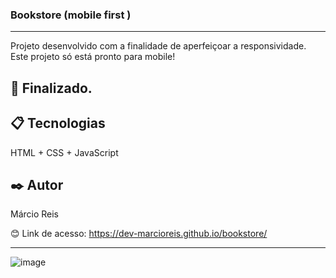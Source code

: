 ### Bookstore (mobile first )

---

Projeto desenvolvido com a finalidade de aperfeiçoar a responsividade.<br>
Este projeto só está pronto para mobile!

## 🚀 Finalizado.

## 📋 Tecnologias
HTML + CSS + JavaScript

## ✒️ Autor
Márcio Reis

😊 Link de acesso: https://dev-marcioreis.github.io/bookstore/

---
![image](https://user-images.githubusercontent.com/122680054/212544518-1380a44a-be68-4985-9ef3-8fa8d17979e2.png)
